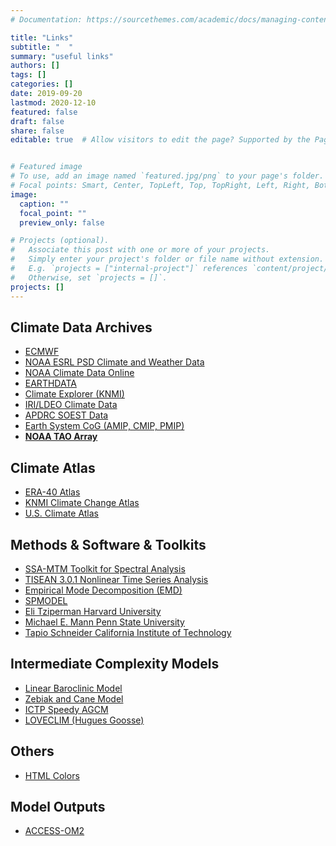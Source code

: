```yaml
---
# Documentation: https://sourcethemes.com/academic/docs/managing-content/

title: "Links"
subtitle: "  "
summary: "useful links"
authors: []
tags: []
categories: []
date: 2019-09-20
lastmod: 2020-12-10
featured: false
draft: false
share: false
editable: true  # Allow visitors to edit the page? Supported by the Page, Post, and Docs content types.


# Featured image
# To use, add an image named `featured.jpg/png` to your page's folder.
# Focal points: Smart, Center, TopLeft, Top, TopRight, Left, Right, BottomLeft, Bottom, BottomRight.
image:
  caption: ""
  focal_point: ""
  preview_only: false

# Projects (optional).
#   Associate this post with one or more of your projects.
#   Simply enter your project's folder or file name without extension.
#   E.g. `projects = ["internal-project"]` references `content/project/deep-learning/index.md`.
#   Otherwise, set `projects = []`.
projects: []
---
```

    
<!-- {{% toc %}} -->

## Climate Data Archives

- [ECMWF](http://apps.ecmwf.int/datasets/)
- [NOAA ESRL PSD Climate and Weather Data](https://www.esrl.noaa.gov/psd/data/)
- [NOAA Climate Data Online](https://www.ncdc.noaa.gov/cdo-web/)
- [EARTHDATA](https://earthdata.nasa.gov/)
- [Climate Explorer (KNMI)](http://climexp.knmi.nl/start.cgi?id=someone@somewhere)
- [IRI/LDEO Climate Data](http://iri.columbia.edu/resources/data-library/)
- [APDRC SOEST Data](http://apdrc.soest.hawaii.edu/)
- [Earth System CoG (AMIP, CMIP, PMIP)](https://www.earthsystemcog.org/projects/cog/)
- **[NOAA TAO Array](https://www.pmel.noaa.gov/tao/drupal/disdel/)**



## Climate Atlas

- [ERA-40 Atlas](https://sites.ecmwf.int/era/40-atlas/docs/)
- [KNMI Climate Change Atlas](https://climexp.knmi.nl/plot_atlas_form.py)
- [U.S. Climate Atlas](https://www.ncdc.noaa.gov/climateatlas/)

## Methods & Software & Toolkits

- [SSA-MTM Toolkit for Spectral Analysis](http://research.atmos.ucla.edu/tcd/ssa/)
- [TISEAN 3.0.1 Nonlinear Time Series Analysis](http://www.mpipks-dresden.mpg.de/~tisean/Tisean_3.0.1/index.html)
- [Empirical Mode Decomposition (EMD)](http://rcada.ncu.edu.tw/research1.htm)
- [SPMODEL](https://www.gfd-dennou.org/arch/spmodel/)
- [Eli Tziperman Harvard University](http://web-static-aws.seas.harvard.edu/climate/eli/Level2/etc.html)
- [Michael E. Mann Penn State University](http://www.meteo.psu.edu/holocene/public_html/Mann/tools/tools.php)
- [Tapio Schneider California Institute of Technology](http://climate-dynamics.org/software/#about)

## Intermediate Complexity Models

- [Linear Baroclinic Model](http://ccsr.aori.u-tokyo.ac.jp/~hiro/sub/lbm.html)
- [Zebiak and Cane Model](http://www.cpc.ncep.noaa.gov/products/predictions/experimental/bulletin/Jul96/art03.html)
- [ICTP Speedy AGCM](http://users.ictp.it/~kucharsk/speedy-net.html)
- [LOVECLIM (Hugues Goosse)](http://www.elic.ucl.ac.be/modx/index.php?id=81)

## Others

- [HTML Colors](https://htmlcolorcodes.com/color-names/)



## Model Outputs

- [ACCESS-OM2](https://dapds00.nci.org.au/thredds/catalogs/cj50/access-om2/cf-compliant/cf-compliant.html)

<!-- - [NASA MERRA Atlas (menu, table)](https://gmao.gsfc.nasa.gov/ref/merra/atlas/)
- [JRA-55 Atlas](http://ds.data.jma.go.jp/gmd/jra/atlas/en/)
- [JRA-25 Atlas](http://ds.data.jma.go.jp/gmd/jra/jra25_atlas/eng/atlas-tope.htm)
- [NCEP CFSR Atlas](http://cfs.ncep.noaa.gov/cfsr/atlas/) -->
